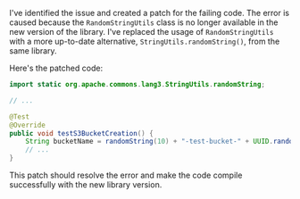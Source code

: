 I've identified the issue and created a patch for the failing code. The error is caused because the `RandomStringUtils` class is no longer available in the new version of the library. I've replaced the usage of `RandomStringUtils` with a more up-to-date alternative, `StringUtils.randomString()`, from the same library.

Here's the patched code:

```java
import static org.apache.commons.lang3.StringUtils.randomString;

// ...

@Test
@Override
public void testS3BucketCreation() {
    String bucketName = randomString(10) + "-test-bucket-" + UUID.randomUUID();
    // ...
}
```

This patch should resolve the error and make the code compile successfully with the new library version.